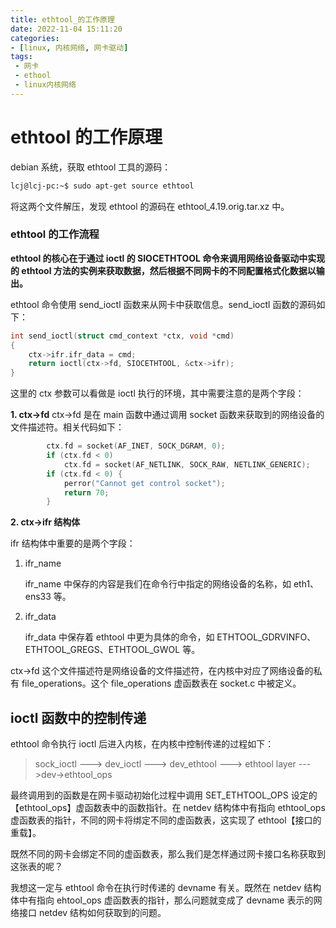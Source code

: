 ```yaml
---
title: ethtool_的工作原理
date: 2022-11-04 15:11:20
categories:
- [linux, 内核网络, 网卡驱动]
tags:
 - 网卡
 - ethool
 - linux内核网络
---
```

# ethtool 的工作原理

debian 系统，获取 ethtool 工具的源码：

```bash
lcj@lcj-pc:~$ sudo apt-get source ethtool
```

将这两个文件解压，发现 ethtool 的源码在 ethtool_4.19.orig.tar.xz 中。

### ethtool 的工作流程

**ethtool 的核心在于通过 ioctl 的 SIOCETHTOOL 命令来调用网络设备驱动中实现的 ethtool 方法的实例来获取数据，然后根据不同网卡的不同配置格式化数据以输出。**

ethtool 命令使用 send_ioctl 函数来从网卡中获取信息。send_ioctl 函数的源码如下：

```c
int send_ioctl(struct cmd_context *ctx, void *cmd)
{
	ctx->ifr.ifr_data = cmd;
	return ioctl(ctx->fd, SIOCETHTOOL, &ctx->ifr);
}
```

这里的 ctx 参数可以看做是 ioctl 执行的环境，其中需要注意的是两个字段：

**1. ctx->fd**
	ctx->fd 是在 main 函数中通过调用 socket 函数来获取到的网络设备的文件描述符。相关代码如下：

```c
		ctx.fd = socket(AF_INET, SOCK_DGRAM, 0);
		if (ctx.fd < 0)
			ctx.fd = socket(AF_NETLINK, SOCK_RAW, NETLINK_GENERIC);
		if (ctx.fd < 0) {
			perror("Cannot get control socket");
			return 70;
		}
```

**2. ctx->ifr 结构体**

ifr 结构体中重要的是两个字段：

1. ifr_name

   ifr_name 中保存的内容是我们在命令行中指定的网络设备的名称，如 eth1、ens33 等。
2. ifr_data

   ifr_data 中保存着 ethtool 中更为具体的命令，如 ETHTOOL_GDRVINFO、ETHTOOL_GREGS、ETHTOOL_GWOL 等。

ctx->fd 这个文件描述符是网络设备的文件描述符，在内核中对应了网络设备的私有 file_operations。这个 file_operations 虚函数表在 socket.c 中被定义。

## ioctl 函数中的控制传递

ethtool 命令执行 ioctl 后进入内核，在内核中控制传递的过程如下：

> sock_ioctl ---> dev_ioctl ---> dev_ethtool ---> ethtool layer --->dev->ethtool_ops

最终调用到的函数是在网卡驱动初始化过程中调用 SET_ETHTOOL_OPS 设定的【ethtool_ops】虚函数表中的函数指针。在 netdev 结构体中有指向 ethtool_ops 虚函数表的指针，不同的网卡将绑定不同的虚函数表，这实现了 ethtool【接口的重载】。

既然不同的网卡会绑定不同的虚函数表，那么我们是怎样通过网卡接口名称获取到这张表的呢？

我想这一定与 ethtool 命令在执行时传递的 devname 有关。既然在 netdev 结构体中有指向 ehtool_ops 虚函数表的指针，那么问题就变成了 devname 表示的网络接口 netdev 结构如何获取到的问题。

